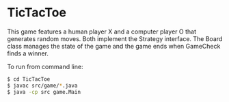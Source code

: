 # TicTacToe

This game features a human player X and a computer player O that generates random moves. Both implement the Strategy interface. 
The Board class manages the state of the game and the game ends when GameCheck finds a winner. 

To run from command line:
```bash
$ cd TicTacToe
$ javac src/game/*.java
$ java -cp src game.Main
```
